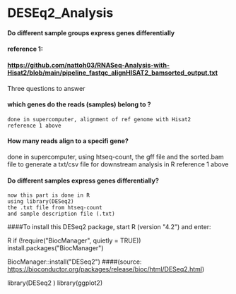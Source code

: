 # DESEq2_Analysis
####  Do different sample groups express genes differentially
#### reference 1:
#### https://github.com/nattoh03/RNASeq-Analysis-with-Hisat2/blob/main/pipeline_fastqc_alignHISAT2_bamsorted_output.txt


Three questions to answer


#### which genes do the reads (samples) belong to ?
    done in supercomputer, alignment of ref genome with Hisat2
    reference 1 above

#### How many reads align to a specifi gene?
   done in supercomputer,
   using htseq-count, 
   the gff file and 
   the sorted.bam file 
   to generate a txt/csv file for downstream analysis in R 
   reference 1 above
   
#### Do different samples express genes differentially?
    now this part is done in R
    using library(DESeq2)
    the .txt file from htseq-count
    and sample description file (.txt)
    
    
####To install this DESeq2 package, start R (version "4.2") and enter:

R
if (!require("BiocManager", quietly = TRUE))
    install.packages("BiocManager")

BiocManager::install("DESeq2")
####(source: https://bioconductor.org/packages/release/bioc/html/DESeq2.html)

library(DESeq2 )
library(ggplot2)

    
